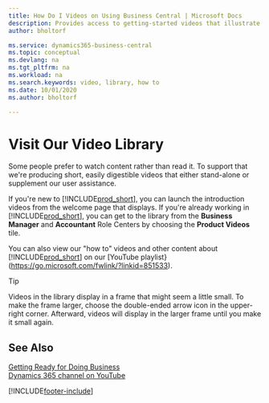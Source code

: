 ```yaml
---
title: How Do I Videos on Using Business Central | Microsoft Docs
description: Provides access to getting-started videos that illustrate how to do common tasks.
author: bholtorf

ms.service: dynamics365-business-central
ms.topic: conceptual
ms.devlang: na
ms.tgt_pltfrm: na
ms.workload: na
ms.search.keywords: video, library, how to
ms.date: 10/01/2020
ms.author: bholtorf

---
```

# Visit Our Video Library

Some people prefer to watch content rather than read it. To support that we're producing short, easily digestible videos that either stand-alone or supplement our user assistance.  

If you're new to [!INCLUDE[prod_short](includes/prod_short.md)], you can launch the introduction videos from the welcome page that displays. If you're already working in [!INCLUDE[prod_short](includes/prod_short.md)], you can get to the library from the **Business Manager** and **Accountant** Role Centers by choosing the **Product Videos** tile.  

You can also view our "how to" videos and other content about [!INCLUDE[prod_short](includes/prod_short.md)] on our [YouTube playlist}(https://go.microsoft.com/fwlink/?linkid=851533).

> [!Tip]  
> Videos in the library display in a frame that might seem a little small. To make the frame larger, choose the double-ended arrow icon in the upper-right corner. Afterward, videos will display in the larger frame until you make it small again.

## See Also

[Getting Ready for Doing Business](ui-get-ready-business.md)  
[Dynamics 365 channel on YouTube](https://www.youtube.com/channel/UCJGCg4rB3QSs8y_1FquelBQ)  


[!INCLUDE[footer-include](includes/footer-banner.md)]